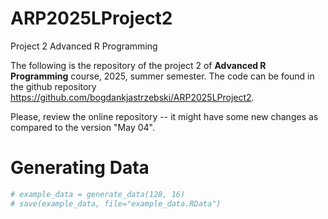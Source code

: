 # ARP2025LProject2
Project 2 Advanced R Programming

The following is the repository of the project 2 of **Advanced R Programming** course,
2025, summer semester. The code can be found in the github repository <https://github.com/bogdankjastrzebski/ARP2025LProject2>.

Please, review the online repository -- it might have some new changes as compared to the version "May 04".


# Generating Data
```R
# example_data = generate_data(128, 16)
# save(example_data, file="example_data.RData")
```
